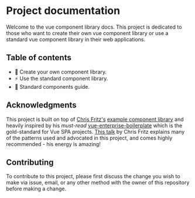 # Project documentation

Welcome to the vue component library docs. This project is dedicated to those who want to create their own vue component library or use a standard vue component library in their web applications.

## Table of contents

- :wrench: Create your own component library.
- :zap: Use the standard component library.
- :blue_book: Standard components guide.

## Acknowledgments

This project is built on top of [Chris Fritz's](https://github.com/chrisvfritz) [example component library](https://github.com/chrisvfritz/hello-vue-components) and heavily inspired by his *must-read* [vue-enterprise-boilerplate](https://github.com/chrisvfritz/vue-enterprise-boilerplate) which is the gold-standard for Vue SPA projects. [This talk](https://youtu.be/7lpemgMhi0k) by Chris Fritz explains many of the patterns used and advocated in this project, and comes highly recommended - his energy is amazing!

## Contributing

To contribute to this project, please first discuss the change you wish to make via issue, email, or any other method with the owner of this repository before making a change.
